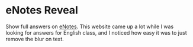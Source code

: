 # eNotes Reveal

Show full answers on [eNotes](https://www.enotes.com/).
This website came up a lot while I was looking for answers for English class,
and I noticed how easy it was to just remove the blur on text.
